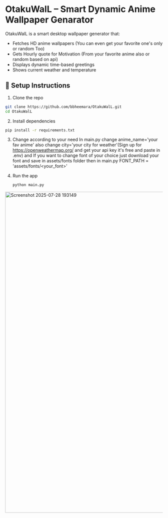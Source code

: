 # OtakuWalL – Smart Dynamic Anime Wallpaper Genarator

OtakuWalL is a smart desktop wallpaper generator that:
- Fetches HD anime wallpapers (You can even get your favorite one's only or random Too)
- Gets Hourly quote for Motivation (From your favorite anime also or random based on api)
- Displays dynamic time-based greetings 
- Shows current weather and temperature


## 🔧 Setup Instructions

1. Clone the repo
```bash
git clone https://github.com/bbheemara/OtakuWalL.git
cd OtakuWalL
```
2. Install dependencies
```bash
pip install -r requirements.txt
```
3. Change according to your need
In main.py change anime_name='your fav anime' 
also change city='your city for weather'(Sign up for https://openweathermap.org/ and get your api key it's free and paste in .env)
and If you want to change font of your choice just download your font and save in assets/fonts folder then in main.py FONT_PATH = 'assets/fonts/<your_font>'


4. Run the app
   ```bash
   python main.py
   ```

<img width="1919" height="1028" alt="Screenshot 2025-07-28 193149" src="https://github.com/user-attachments/assets/bf4ca6ad-b9ee-48d8-a3ed-ab518f4820cc" />
